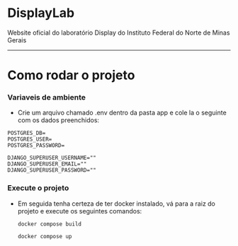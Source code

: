 # DisplayLab
Website oficial do laboratório Display do Instituto Federal do Norte de Minas Gerais



---

# Como rodar o projeto
### Variaveis de ambiente
- Crie um arquivo chamado .env dentro da pasta app e cole la o seguinte com os dados preenchidos:
```
POSTGRES_DB=
POSTGRES_USER=
POSTGRES_PASSWORD=

DJANGO_SUPERUSER_USERNAME=""
DJANGO_SUPERUSER_EMAIL=""
DJANGO_SUPERUSER_PASSWORD=""
```

### Execute o projeto
- Em seguida tenha certeza de ter docker instalado, vá para a raiz do projeto e execute os seguintes comandos:

  `docker compose build`

  `docker compose up`
